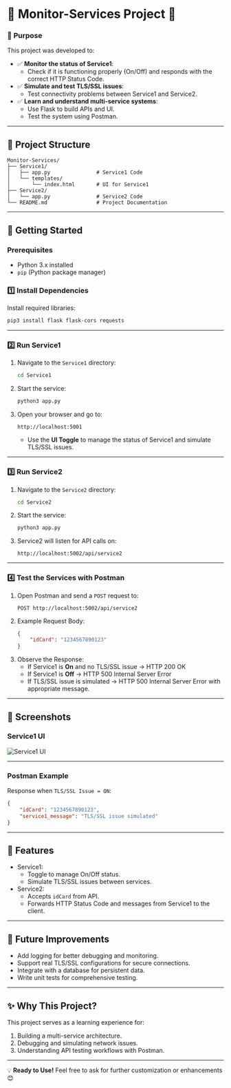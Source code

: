 
# 🌟 **Monitor-Services Project** 🌟

### 🎯 **Purpose**
This project was developed to:
- ✅ **Monitor the status of Service1**:
  - Check if it is functioning properly (On/Off) and responds with the correct HTTP Status Code.
- ✅ **Simulate and test TLS/SSL issues**:
  - Test connectivity problems between Service1 and Service2.
- ✅ **Learn and understand multi-service systems**:
  - Use Flask to build APIs and UI.
  - Test the system using Postman.

---

## 📂 **Project Structure**
```plaintext
Monitor-Services/
├── Service1/
│   ├── app.py               # Service1 Code
│   └── templates/
│       └── index.html       # UI for Service1
├── Service2/
│   └── app.py               # Service2 Code
└── README.md                # Project Documentation
```

---

## 🚀 **Getting Started**

### Prerequisites
- Python 3.x installed
- `pip` (Python package manager)

### 1️⃣ **Install Dependencies**
Install required libraries:
```bash
pip3 install flask flask-cors requests
```

---

### 2️⃣ **Run Service1**
1. Navigate to the `Service1` directory:
   ```bash
   cd Service1
   ```
2. Start the service:
   ```bash
   python3 app.py
   ```
3. Open your browser and go to:
   ```
   http://localhost:5001
   ```
   - Use the **UI Toggle** to manage the status of Service1 and simulate TLS/SSL issues.

---

### 3️⃣ **Run Service2**
1. Navigate to the `Service2` directory:
   ```bash
   cd Service2
   ```
2. Start the service:
   ```bash
   python3 app.py
   ```
3. Service2 will listen for API calls on:
   ```
   http://localhost:5002/api/service2
   ```

---

### 4️⃣ **Test the Services with Postman**
1. Open Postman and send a `POST` request to:
   ```
   POST http://localhost:5002/api/service2
   ```
2. Example Request Body:
   ```json
   {
       "idCard": "1234567890123"
   }
   ```
3. Observe the Response:
   - If Service1 is **On** and no TLS/SSL issue → HTTP 200 OK
   - If Service1 is **Off** → HTTP 500 Internal Server Error
   - If TLS/SSL issue is simulated → HTTP 500 Internal Server Error with appropriate message.

---

## 📸 **Screenshots**
### Service1 UI
![Service1 UI](https://via.placeholder.com/800x400.png?text=Service1+UI+Example)

---

### Postman Example
Response when `TLS/SSL Issue = ON`:
```json
{
    "idCard": "1234567890123",
    "service1_message": "TLS/SSL issue simulated"
}
```

---

## 🌟 **Features**
- Service1:
  - Toggle to manage On/Off status.
  - Simulate TLS/SSL issues between services.
- Service2:
  - Accepts `idCard` from API.
  - Forwards HTTP Status Code and messages from Service1 to the client.

---

## 🌟 **Future Improvements**
- Add logging for better debugging and monitoring.
- Support real TLS/SSL configurations for secure connections.
- Integrate with a database for persistent data.
- Write unit tests for comprehensive testing.

---

## ✨ **Why This Project?**
This project serves as a learning experience for:
1. Building a multi-service architecture.
2. Debugging and simulating network issues.
3. Understanding API testing workflows with Postman.

---

💡 **Ready to Use!** Feel free to ask for further customization or enhancements 😊
